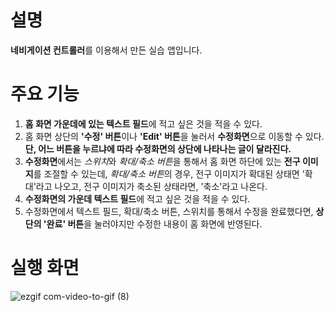 # 설명
**네비게이션 컨트롤러**를 이용해서 만든 실습 앱입니다.

# 주요 기능
1. **홈 화면 가운데에 있는 텍스트 필드**에 적고 싶은 것을 적을 수 있다.
2. 홈 화면 상단의 **'수정' 버튼**이나 **'Edit' 버튼**을 눌러서 **수정화면**으로 이동할 수 있다. **단, 어느 버튼을 누르냐에 따라 수정화면의 상단에 나타나는 글이 달라진다.**
3. **수정화면**에서는 *스위치*와 *확대/축소 버튼*을 통해서 홈 화면 하단에 있는 **전구 이미지**를 조절할 수 있는데, *확대/축소 버튼*의 경우, 전구 이미지가 확대된 상태면 '확대'라고 나오고, 전구 이미지가 축소된 상태라면, '축소'라고 나온다.
4. **수정화면의 가운데 텍스트 필드**에 적고 싶은 것을 적을 수 있다.
5. 수정화면에서 텍스트 필드, 확대/축소 버튼, 스위치를 통해서 수정을 완료했다면, **상단의 '완료' 버튼**을 눌러야지만 수정한 내용이 홈 화면에 반영된다.

# 실행 화면

![ezgif com-video-to-gif (8)](https://github.com/taeyoonL/navigation_controller_1/assets/132141316/1ae2103e-012d-4fef-896c-d2e459af70aa)
